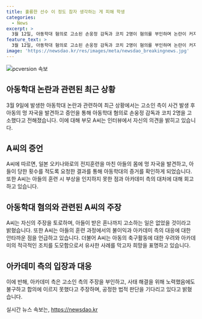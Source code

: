 ```yaml
---
title: 훌륭한 선수 이 정도 참자 생각하는 게 피해 학생
categories:
  - News
excerpt: >
  3월 12일, 아동학대 혐의로 고소된 손웅정 감독과 코치 2명이 혐의를 부인하며 논란이 커지고 있다. 고소인 부모는 아들의 혼나서 일으킨 메멍자국을 발견하고 아이의 훈련 시 당한 폭력을 알게 된 후 난감해 했다. 아이가 감독과 코치로부터 폭력을 당했다고 주장하자, 아카데미는 합의금을 요구했지만, 부모는 거부했다. 손 감독은 고소인의 주장은 진실과는 다른 부분이 많다고 주장했다. 이 사건은 논란이 예상된다. (길이 : 150자)
feature_text: >
  3월 12일, 아동학대 혐의로 고소된 손웅정 감독과 코치 2명이 혐의를 부인하며 논란이 커지고 있다. 고소인 부모는 아들의 혼나서 일으킨 메멍자국을 발견하고 아이의 훈련 시 당한 폭력을 알게 된 후 난감해 했다. 아이가 감독과 코치로부터 폭력을 당했다고 주장하자, 아카데미는 합의금을 요구했지만, 부모는 거부했다. 손 감독은 고소인의 주장은 진실과는 다른 부분이 많다고 주장했다. 이 사건은 논란이 예상된다. (길이 : 150자)
image: 'https://newsdao.kr/res/images/meta/newsdao_breakingnews.jpg'
---
```


<p><img src="https://newsdao.kr/res/images/meta/newsdao_breakingnews.jpg" alt="pcversion 속보" /></p>

<h2 data-ke-size="size26">아동학대 논란과 관련된 최근 상황</h2>

<p data-ke-size="size16">3월 9일에 발생한 아동학대 논란과 관련하여 최근 상황에서는 고소인 측이 사건 발생 후 아동의 멍 자국을 발견하고 증언을 통해 아동학대 혐의로 손웅정 감독과 코치 2명을 고소했다고 전해졌습니다. 이에 대해 부모 A씨는 인터뷰에서 자신의 의견을 밝히고 있습니다.</p>

<h2 data-ke-size="size26">A씨의 증언</h2>

<p data-ke-size="size16">A씨에 따르면, 일본 오키나와로의 전지훈련을 마친 아들의 몸에 멍 자국을 발견하고, 아들이 당한 횟수를 적도록 요청한 결과를 통해 아동학대의 증거를 확인하게 되었습니다. 또한 A씨는 아들의 훈련 시 부상을 인지하지 못한 점과 아카데미 측의 대처에 대해 회고하고 있습니다.</p>

<h2 data-ke-size="size26">아동학대 혐의와 관련된 A씨의 주장</h2>

<p data-ke-size="size16">A씨는 자신의 주장을 토로하며, 아들이 받은 혼나까지 고소하는 일은 없었을 것이라고 밝혔습니다. 또한 A씨는 아들의 훈련 과정에서의 불이익과 아카데미 측의 대응에 대한 안타까운 점을 언급하고 있습니다. 더불어 A씨는 아동의 축구활동에 대한 우려와 아카데미의 적극적인 조치를 도모함으로서 유사한 사례를 막고자 희망을 표명하고 있습니다.</p>

<h2 data-ke-size="size26">아카데미 측의 입장과 대응</h2>

<p data-ke-size="size16">이에 반해, 아카데미 측은 고소인 측의 주장을 부인하고, 사태 해결을 위해 노력했음에도 불구하고 합의에 이르지 못했다고 주장하며, 공정한 법적 판단을 기다리고 있다고 밝혔습니다.</p>
실시간 뉴스 속보는, <a href="https://newsdao.kr" rel="dofollow">https://newsdao.kr</a>


